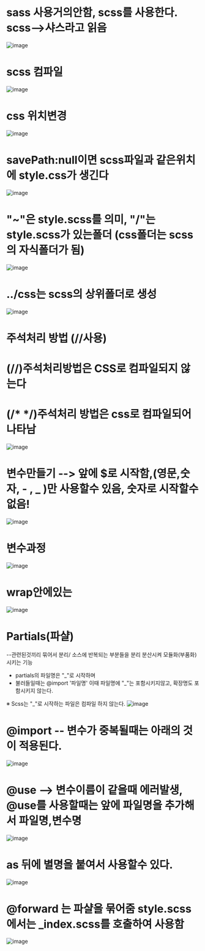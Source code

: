 # sass 사용거의안함, scss를 사용한다. scss-->샤스라고 읽음
![image](https://github.com/1004minjeong/sass/assets/129016976/3a0eb45f-1164-48af-ae72-9e3f1e89390e)

# scss 컴파일
![image](https://github.com/1004minjeong/sass/assets/129016976/7a1b7a4c-9e5d-4f65-8963-9d4882de245e)

# css 위치변경
![image](https://github.com/1004minjeong/sass/assets/129016976/8c54e40d-b625-4c2b-a9b7-fee01c74b883)

# savePath:null이면 scss파일과 같은위치에 style.css가 생긴다
![image](https://github.com/1004minjeong/sass/assets/129016976/e9d3fc9d-fa8a-4691-ac42-403f3e0dcf06)

# "~"은 style.scss를 의미, "/"는 style.scss가 있는폴더 (css폴더는 scss의 자식폴더가 됨)
![image](https://github.com/1004minjeong/sass/assets/129016976/05b2a55f-dc41-425d-8183-07a6ecaf88cd)

# ../css는  scss의 상위폴더로 생성
![image](https://github.com/1004minjeong/sass/assets/129016976/ee01aadd-fb5b-426c-8236-d69b5567aa70)

# 주석처리 방법 (//사용)
# (//)주석처리방법은 CSS로 컴파일되지 않는다
# (/* */)주석처리 방법은 css로 컴파일되어 나타남
![image](https://github.com/1004minjeong/sass/assets/129016976/5f34daca-8b00-4ae1-bd84-7f8ee5f01b12)

# 변수만들기 --> 앞에 $로 시작함,(영문,숫자, - , _ )만 사용할수 있음, 숫자로 시작할수 없음!
![image](https://github.com/1004minjeong/sass/assets/129016976/0acbdb56-cad8-4343-81c1-4fbeba1c4565)

# 변수과정
![image](https://github.com/1004minjeong/sass/assets/129016976/3936cf9a-40b8-4ab7-aad6-6d8da56ec307)


# wrap안에있는
![image](https://github.com/1004minjeong/sass/assets/129016976/19c8a825-53bc-4ec4-a6e3-d211e1df2e45)

# Partials(파샬)
 --관련된것끼리 묶어서 분리/ 소스에 반복되는 부분들을 분리 분산시켜 모듈화(부품화) 시키는 기능
 
 * partials의 파일명은 "_"로 시작하며
 * 불러들일때는 @import '파일명' 이때 파일명에 "_"는 포함시키지않고, 확장명도 포함시키지 않는다. 

※ Scss는 "_"로 시작하는 파일은 컴파일 하지 않는다.
![image](https://github.com/1004minjeong/sass/assets/129016976/928a1dd8-849f-4280-adad-8c6287da2d63)

# @import -- 변수가 중복될때는 아래의 것이 적용된다.
![image](https://github.com/1004minjeong/sass/assets/129016976/4667d71f-601b-4822-8e00-5482e9dce3f6)


# @use --> 변수이름이 같을때 에러발생, @use를 사용할때는 앞에 파일명을 추가해서 파일명,변수명
![image](https://github.com/1004minjeong/sass/assets/129016976/1a2c36c9-1fae-45eb-b8c2-f7adedaba988)

# as 뒤에 별명을 붙여서 사용할수 있다.
![image](https://github.com/1004minjeong/sass/assets/129016976/126e54c0-0410-452c-93a4-a8957e488977)

# @forward 는 파샬을 묶어줌 style.scss에서는 _index.scss를 호출하여 사용함
![image](https://github.com/1004minjeong/sass/assets/129016976/48c0f882-69c1-4240-a37a-a227a695ff47)






